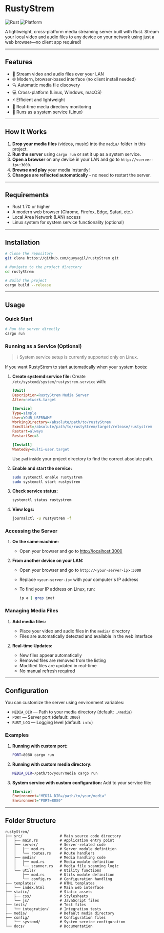 # RustyStrem

![Rust](https://img.shields.io/badge/Rust-Stable-orange?logo=rust)
![Platform](https://img.shields.io/badge/Platform-Linux%20%7C%20Windows%20%7C%20macOS-informational)

A lightweight, cross-platform media streaming server built with Rust. Stream your local video and audio files to any device on your network using just a web browser—no client app required!

---

## Features

* 🎥 Stream video and audio files over your LAN
* 🌐 Modern, browser-based interface (no client install needed)
* 🔍 Automatic media file discovery
* 💻 Cross-platform (Linux, Windows, macOS)
* ⚡ Efficient and lightweight
* 🔄 Real-time media directory monitoring
* 🚀 Runs as a system service (Linux)

---

## How It Works

1. **Drop your media files** (videos, music) into the `media/` folder in this project.
2. **Run the server** using `cargo run` or set it up as a system service.
3. **Open a browser** on any device in your LAN and go to `http://<server-ip>:3000`.
4. **Browse and play** your media instantly!
5. **Changes are reflected automatically** - no need to restart the server.

---

## Requirements

* Rust 1.70 or higher
* A modern web browser (Chrome, Firefox, Edge, Safari, etc.)
* Local Area Network (LAN) access
* Linux system for system service functionality (optional)

---

## Installation

```bash
# Clone the repository
git clone https://github.com/guyyagil/rustyStrem.git

# Navigate to the project directory
cd rustyStrem

# Build the project
cargo build --release
```

---

## Usage

### Quick Start

```bash
# Run the server directly
cargo run
```

### Running as a Service (Optional)

> ℹ️ System service setup is currently supported only on Linux.

If you want RustyStrem to start automatically when your system boots:

1. **Create systemd service file:**
   Create `/etc/systemd/system/rustystrem.service` with:

   ```ini
   [Unit]
   Description=RustyStrem Media Server
   After=network.target

   [Service]
   Type=simple
   User=YOUR_USERNAME
   WorkingDirectory=/absolute/path/to/rustyStrem
   ExecStart=/absolute/path/to/rustyStrem/target/release/rustystrem
   Restart=always
   RestartSec=3

   [Install]
   WantedBy=multi-user.target
   ```

   Use `pwd` inside your project directory to find the correct absolute path.

2. **Enable and start the service:**

   ```bash
   sudo systemctl enable rustystrem
   sudo systemctl start rustystrem
   ```

3. **Check service status:**

   ```bash
   systemctl status rustystrem
   ```

4. **View logs:**

   ```bash
   journalctl -u rustystrem -f
   ```

### Accessing the Server

1. **On the same machine:**

   * Open your browser and go to [http://localhost:3000](http://localhost:3000)

2. **From another device on your LAN:**

   * Open your browser and go to `http://<your-server-ip>:3000`
   * Replace `<your-server-ip>` with your computer's IP address
   * To find your IP address on Linux, run:

     ```bash
     ip a | grep inet
     ```

### Managing Media Files

1. **Add media files:**

   * Place your video and audio files in the `media/` directory
   * Files are automatically detected and available in the web interface

2. **Real-time Updates:**

   * New files appear automatically
   * Removed files are removed from the listing
   * Modified files are updated in real-time
   * No manual refresh required

---

## Configuration

You can customize the server using environment variables:

* `MEDIA_DIR` — Path to your media directory (default: `./media`)
* `PORT` — Server port (default: `3000`)
* `RUST_LOG` — Logging level (default: `info`)

### Examples

1. **Running with custom port:**

   ```bash
   PORT=8080 cargo run
   ```

2. **Running with custom media directory:**

   ```bash
   MEDIA_DIR=/path/to/your/media cargo run
   ```

3. **System service with custom configuration:**
   Add to your service file:

   ```ini
   [Service]
   Environment="MEDIA_DIR=/path/to/your/media"
   Environment="PORT=8080"
   ```

---

## Folder Structure

```text
rustyStrem/
├── src/                 # Main source code directory
│   ├── main.rs          # Application entry point
│   ├── server/          # Server-related code
│   │   ├── mod.rs       # Server module definition
│   │   └── routes.rs    # Route handlers
│   ├── media/           # Media handling code
│   │   ├── mod.rs       # Media module definition
│   │   └── scanner.rs   # Media file scanning logic
│   └── utils/           # Utility functions
│       ├── mod.rs       # Utils module definition
│       └── config.rs    # Configuration handling
├── templates/           # HTML templates
│   └── index.html       # Main web interface
├── static/              # Static assets
│   ├── css/             # Stylesheets
│   └── js/              # JavaScript files
├── tests/               # Test files
│   └── integration/     # Integration tests
├── media/               # Default media directory
├── config/              # Configuration files
│   └── systemd/         # System service configuration
└── docs/                # Documentation
```
